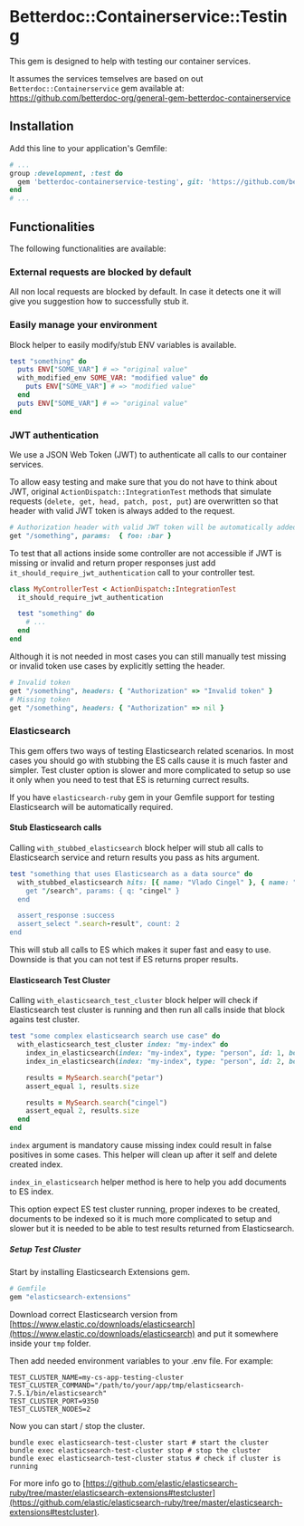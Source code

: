 # Betterdoc::Containerservice::Testing

This gem is designed to help with testing our container services.

It assumes the services temselves are based on out `Betterdoc::Containerservice` gem available at: https://github.com/betterdoc-org/general-gem-betterdoc-containerservice

## Installation

Add this line to your application's Gemfile:

```ruby
# ...
group :development, :test do
  gem 'betterdoc-containerservice-testing', git: 'https://github.com/betterdoc-org/general-gem-betterdoc-containerservice-testing'
end
# ...
```

## Functionalities

The following functionalities are available:

### External requests are blocked by default

All non local requests are blocked by default. In case it detects one it will give you suggestion how to successfully stub it.

### Easily manage your environment

Block helper to easily modify/stub ENV variables is available.

```ruby
test "something" do
  puts ENV["SOME_VAR"] # => "original value"
  with_modified_env SOME_VAR: "modified value" do
    puts ENV["SOME_VAR"] # => "modified value"
  end
  puts ENV["SOME_VAR"] # => "original value"
end
```

### JWT authentication

We use a JSON Web Token (JWT) to authenticate all calls to our container services.

To allow easy testing and make sure that you do not have to think about JWT, original `ActionDispatch::IntegrationTest` methods that simulate requests (`delete, get, head, patch, post, put`) are overwritten so that header with valid JWT token is always added to the request.

```ruby
# Authorization header with valid JWT token will be automatically added, no need to worry about it
get "/something", params:  { foo: :bar }
```

To test that all actions inside some controller are not accessible if JWT is missing or invalid and return proper responses just add `it_should_require_jwt_authentication` call to your controller test.

```ruby
class MyControllerTest < ActionDispatch::IntegrationTest
  it_should_require_jwt_authentication

  test "something" do
    # ...
  end
end
```

Although it is not needed in most cases you can still manually test missing or invalid token use cases by explicitly setting the header.

```ruby
# Invalid token
get "/something", headers: { "Authorization" => "Invalid token" }
# Missing token
get "/something", headers: { "Authorization" => nil }
```

### Elasticsearch

This gem offers two ways of testing Elasticsearch related scenarios. In most cases you should go with stubbing the ES calls cause it is much faster and simpler.
Test cluster option is slower and more complicated to setup so use it only when you need to test that ES is returning currect results.

If you have `elasticsearch-ruby` gem in your Gemfile support for testing Elasticsearch will be automatically required.

#### Stub Elasticsearch calls

Calling `with_stubbed_elasticsearch` block helper will stub all calls to Elasticsearch service and return results you pass as hits argument.

```ruby
test "something that uses Elasticsearch as a data source" do
  with_stubbed_elasticsearch hits: [{ name: "Vlado Cingel" }, { name: "Petar Cingel }] do
    get "/search", params: { q: "cingel" }
  end

  assert_response :success
  assert_select ".search-result", count: 2
end
```

This will stub all calls to ES which makes it super fast and easy to use. Downside is that you can not test if ES returns proper results.

#### Elasticsearch Test Cluster

Calling `with_elasticsearch_test_cluster` block helper will check if Elasticsearch test cluster is running and then run all calls inside that block agains test cluster.

```ruby
test "some complex elasticsearch search use case" do
  with_elasticsearch_test_cluster index: "my-index" do
    index_in_elasticsearch(index: "my-index", type: "person", id: 1, body: { name: "Vlado Cingel" })
    index_in_elasticsearch(index: "my-index", type: "person", id: 2, body: { name: "Petar Cingel" })

    results = MySearch.search("petar")
    assert_equal 1, results.size

    results = MySearch.search("cingel")
    assert_equal 2, results.size
  end
end
```

`index` argument is mandatory cause missing index could result in false positives in some cases. This helper will clean up after it self and delete created index.

`index_in_elasticsearch` helper method is here to help you add documents to ES index.

This option expect ES test cluster running, proper indexes to be created, documents to be indexed so it is much more complicated to setup and slower but it is needed to
be able to test results returned from Elasticsearch.

##### Setup Test Cluster

Start by installing Elasticsearch Extensions gem.

```ruby
# Gemfile
gem "elasticsearch-extensions"
```

Download correct Elasticsearch version from [https://www.elastic.co/downloads/elasticsearch](https://www.elastic.co/downloads/elasticsearch) and put it somewhere inside your `tmp` folder.

Then add needed environment variables to your .env file. For example:

```
TEST_CLUSTER_NAME=my-cs-app-testing-cluster
TEST_CLUSTER_COMMAND="/path/to/your/app/tmp/elasticsearch-7.5.1/bin/elasticsearch"
TEST_CLUSTER_PORT=9350
TEST_CLUSTER_NODES=2
```

Now you can start / stop the cluster.

```
bundle exec elasticsearch-test-cluster start # start the cluster
bundle exec elasticsearch-test-cluster stop # stop the cluster
bundle exec elasticsearch-test-cluster status # check if cluster is running
```
 For more info go to [https://github.com/elastic/elasticsearch-ruby/tree/master/elasticsearch-extensions#testcluster](https://github.com/elastic/elasticsearch-ruby/tree/master/elasticsearch-extensions#testcluster).


